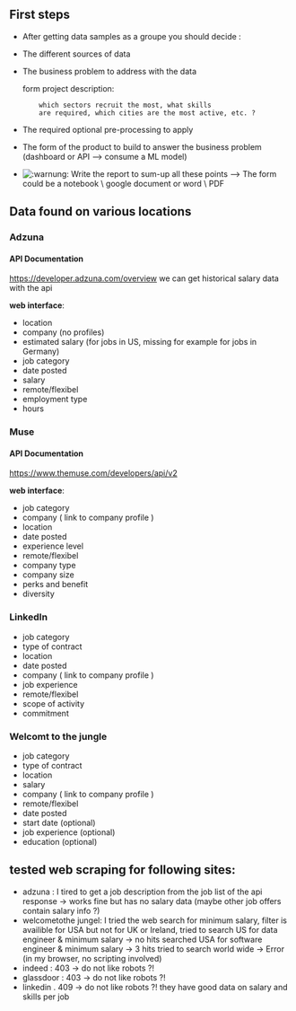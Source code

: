 ## First steps
-   After getting data samples as a groupe you should decide :
-   The different sources of data
-   The business problem to address with the data
	
	form project description:
	
			which sectors recruit the most, what skills
			are required, which cities are the most active, etc. ?


-   The required optional pre-processing to apply
-   The form of the product to build to answer the business problem (dashboard or API --> consume a ML model)
-   ![:warnung:](https://a.slack-edge.com/production-standard-emoji-assets/14.0/google-medium/26a0-fe0f.png)  Write the report to sum-up all these points --> The form could be a notebook \ google document or word \ PDF

## Data found on various locations
### Adzuna
#### API Documentation
https://developer.adzuna.com/overview
we can get historical salary data with the api

**web interface**:
- location
- company (no profiles)
- estimated salary (for jobs in US, missing for example for jobs in Germany)
- job category
- date posted
- salary
- remote/flexibel
- employment type
- hours

### Muse
#### API Documentation
https://www.themuse.com/developers/api/v2

**web interface**:
- job category
- company ( link to company profile )
- location
- date posted
- experience level 
- remote/flexibel 
- company type 
- company size
- perks and benefit 
- diversity 

### LinkedIn
- job category
- type of contract
- location
- date posted 
- company ( link to company profile )
- job experience
- remote/flexibel
- scope of activity
- commitment

### Welcomt to the jungle
- job category
- type of contract
- location
- salary
- company ( link to company profile )
- remote/flexibel
- date posted
- start date (optional)
- job experience (optional)
- education (optional)

## tested web scraping for following sites:
- adzuna : I tired to get a job description from the job list of the api response -> works fine but has no salary data (maybe other job offers contain salary info ?)
- welcometothe jungel: I tried the web search for minimum salary, filter is availible for USA but not for UK or Ireland, 
	tried to search US for data engineer & minimum salary -> no hits
	searched USA for software engineer & minimum salary -> 3 hits
	tried to search world wide -> Error (in my browser, no scripting involved)
- indeed : 403 -> do not like robots ?!
- glassdoor : 403 -> do not like robots ?!
- linkedin . 409 -> do not like robots ?! they have good data on salary and skills per job